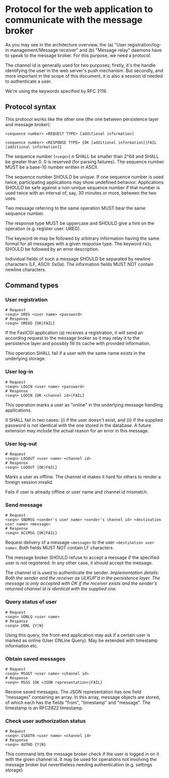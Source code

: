 # Protocol for the web application to communicate with the message broker

As you may see in the architecture overview, the (a) "User registration/log-in management/Message receiver"
and (b) "Message relay" daemons have to speak to the message broker. For this purpose, we need a protocol.

The channel id is generally used for two purposes; firstly, it's the handle identifying the user in the web
server's push mechanism. But secondly, and more important in the scope of this document, it is also a session
id needed to authenticate a user.

We're using the keywords specified by RFC 2119.

## Protocol syntax

This protocol works like the other one (the one between persistence layer and message broker):

    <sequence number> <REQUEST TYPE> [additional information]

    <sequence number> <RESPONSE TYPE> {OK [additional information]|FAIL [additional information]}

The sequence number (`<seqn>`) *n* SHALL be smaller than 2^64 and SHALL be greater than 0. 0 is reserved (for parsing failures).
The sequence number MUST be a base-10 number written in ASCII.

The sequence number SHOULD be unique. If one sequence number is used twice, participating applications may show
undefined behavior. Applications SHOULD be safe against a non-unique sequence number if that number is used
twice with an interval of, say, 30 minutes or more, between the two uses.

Two message referring to the same operation MUST bear the same sequence number.

The response type MUST be uppercase and SHOULD give a hint on the operation (e.g. register user: UREG).

The keyword `OK` may be followed by arbitrary information having the same format for all messages with
a given response type. The keyword `FAIL` SHOULD be followed by an error description.

Individual fields of such a message SHOULD be separated by newline characters (LF, ASCII: 0x0a). The information
fields MUST NOT contain newline characters.

## Command types
### User registration

    # Request
    <seqn> UREG <user name> <password>
    # Response
    <seqn> UREGD {OK|FAIL}

If the FastCGI application (a) receives a registration, it will send an according request to the message broker so
it may relay it to the persistence layer and possibly fill its cache with provided information.

This operation SHALL fail if a user with the same name exists in the underlying storage.

### User log-in

    # Request
    <seqn> LOGIN <user name> <password>
    # Response
    <seqn> LGDIN {OK <channel id>|FAIL}

This operation marks a user as "online" in the underlying message handling applications.

It SHALL fail in two cases: (i) if the user doesn't exist, and (ii) if the supplied password is not identical with the one stored
in the database. A future extension may include the actual reason for an error in this message.

### User log-out

    # Request
    <seqn> LOGOUT <user name> <channel id>
    # Response
    <seqn> LGDOUT {OK|FAIL}

Marks a user as offline. The channel id makes it hard for others to render a foreign session invalid.

Fails if user is already offline or user name and channel id mismatch.

### Send message

    # Request
    <seqn> SNDMSG <sender's user name> <sender's channel id> <destination user name> <message>
    # Response
    <seqn> ACCMSG {OK|FAIL}

Request delivery of a message `<message>` to the user `<destination user name>`. Both fields MUST NOT contain LF characters.

The message broker SHOULD refuse to accept a message if the specified user is not registered. In any other case, it should accept
the message.

The channel id is used to authenticate the sender. *Implementation details: Both the sender and the receiver as ULKUP'd in the
persistence layer. The message is only accepted with OK if the receiver exists and the sender's returned channel id is identical
with the supplied one.*

### Query status of user

    # Request
    <seqn> UONLQ <user name>
    # Response
    <seqn> UONL {Y|N}

Using this query, the front-end application may ask if a certain user is marked as online (User ONLine Query). May be extended with
timestamp information etc.

### Obtain saved messages

    # Request
    <seqn> MSGGT <user name> <channel id>
    # Response
    <seqn> MSGS {OK <JSON representation>|FAIL}

Receive saved messages. The JSON representation has one field "messages" containing an array. In this array,
message objects are stored, of which each has the fields "from", "timestamp" and "message". The timestamp
is an RFC2822 timestamp.

### Check user authorization status

    # Request
    <seqn> ISAUTH <user name> <channel id>
    # Response
    <seqn> AUTHD {Y|N}

This command lets the message broker check if the user is logged in on it with the given channel id. It may be used
for operations not involving the message broker but nevertheless needing authentication (e.g. settings storage)


